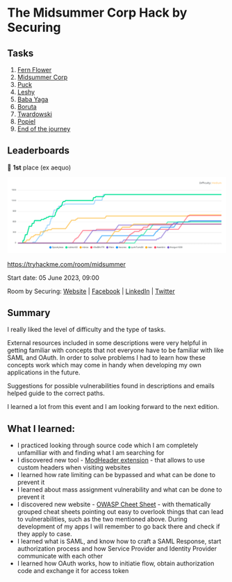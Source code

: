# The Midsummer Corp Hack by Securing
## Tasks

1. [Fern Flower](./1%20Fern%20Flower/README.md)
2. [Midsummer Corp](./2%20Midsummer%20Corp/README.md)
3. [Puck](./3%20Puck/README.md)
4. [Leshy](./4%20Leshy/README.md)
5. [Baba Yaga](./5%20Baba%20Yaga/README.md)
6. [Boruta](./6%20Boruta/README.md)
7. [Twardowski](./7%20Twardowski/README.md)
8. [Popiel](./8%20Popiel/README.md)
9. [End of the journey](./9%20End%20of%20the%20journey/README.md)

## Leaderboards

🥇 **1st** place (ex aequo)

![Leaderboards](./leaderboards.png)

https://tryhackme.com/room/midsummer

Start date: 05 June 2023, 09:00

Room by Securing:
[Website](https://www.securing.pl/) |
[Facebook](https://www.facebook.com/SecuRingPL) |
[LinkedIn](https://www.linkedin.com/company/securing/) |
[Twitter](https://twitter.com/SecuRingPL) 

## Summary

I really liked the level of difficulty and the type of tasks.

External resources included in some descriptions were very helpful in getting familiar with concepts that not everyone have to be familiar with like SAML and OAuth. In order to solve problems I had to learn how these concepts work which may come in handy when developing my own applications in the future. 

Suggestions for possible vulnerabilities found in descriptions and emails helped guide to the correct paths.

I learned a lot from this event and I am looking forward to the next edition.

## What I learned:

- I practiced looking through source code which I am completely unfamilliar with and finding what I am searching for
- I discovered new tool - [ModHeader extension](https://modheader.com/) - that allows to use custom headers when visiting websites
- I learned how rate limiting can be bypassed and what can be done to prevent it
- I learned about mass assignment vulnerability and what can be done to prevent it
- I discovered new website - [OWASP Cheet Sheet](https://cheatsheetseries.owasp.org/cheatsheets/Forgot_Password_Cheat_Sheet.html) - with thematically grouped cheat sheets pointing out easy to overlook things that can lead to vulnerabilities, such as the two mentioned above. During development of my apps I will remember to go back there and check if they apply to case.
- I learned what is SAML, and know how to craft a SAML Response, start authorization process and how Service Provider and Identity Provider communicate with each other
- I learned how OAuth works, how to initiatie flow, obtain authorization code and exchange it for access token